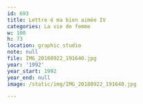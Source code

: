 ```yaml
---
id: 693
title: Lettre é ma bien aimée IV
categories: La vie de femme
w: 100
h: 73
location: graphic studio
note: null
file: IMG_20180922_191640.jpg
year: '1992'
year_start: 1992
year_end: null
image: /static/img/IMG_20180922_191640.jpg

---
```

